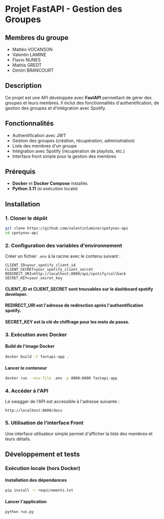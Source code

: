# Projet FastAPI - Gestion des Groupes
## Membres du groupe
- Mattéo VOCANSON
- Valentin LAMINE
- Flavio NUNES
- Mathis GREDT
- Dimitri BRANCOURT

## Description
Ce projet est une API développée avec **FastAPI** permettant de gérer des groupes et leurs membres. Il inclut des fonctionnalités d'authentification, de gestion des groupes et d'intégration avec Spotify.

## Fonctionnalités
- Authentification avec JWT
- Gestion des groupes (création, récupération, administration)
- Liste des membres d'un groupe
- Intégration avec Spotify (récupération de playlists, etc.)
- Interface front simple pour la gestion des membres

## Prérequis
- **Docker** et **Docker Compose** installés
- **Python 3.11** (si exécution locale)

## Installation
### 1. Cloner le dépôt
```sh
git clone https://github.com/valentinlamine/spotynov-api
cd spotynov-api
```

### 2. Configuration des variables d'environnement
Créer un fichier `.env` à la racine avec le contenu suivant :
```env
CLIENT_ID=your_spotify_client_id
CLIENT_SECRET=your_spotify_client_secret
REDIRECT_URI=http://localhost:8000/api/spotify/callback
SECRET_KEY=your_secret_key
```
#### CLIENT_ID et CLIENT_SECRET sont trouvables sur le dashboard spotify developer.
#### REDIRECT_URI est l'adresse de redirection après l'authentification spotify.
#### SECRET_KEY est la clé de chiffrage pour les mots de passe.

### 3. Exécution avec Docker
#### Build de l'image Docker
```sh
docker build -t fastapi-app .
```

#### Lancer le conteneur
```sh
docker run --env-file .env -p 8000:8000 fastapi-app
```

### 4. Accéder à l'API
Le swagger de l'API est accessible à l'adresse suivante :
```
http://localhost:8000/docs
```

### 5. Utilisation de l'interface Front
Une interface utilisateur simple permet d'afficher la liste des membres et leurs détails.

## Développement et tests
### Exécution locale (hors Docker)
#### Installation des dépendances
```sh
pip install -r requirements.txt
```

#### Lancer l'application
```sh
python run.py
```


